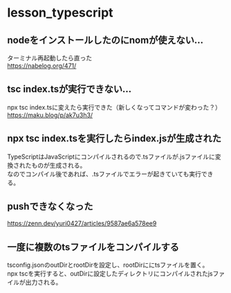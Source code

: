 # lesson_typescript

## nodeをインストールしたのにnomが使えない...
ターミナル再起動したら直った  
https://nabelog.org/471/


## tsc index.tsが実行できない...
npx tsc index.tsに変えたら実行できた（新しくなってコマンドが変わった？）  
https://maku.blog/p/ak7u3h3/


## npx tsc index.tsを実行したらindex.jsが生成された
TypeScriptはJavaScriptにコンパイルされるので.tsファイルが.jsファイルに変換されたものが生成される。  
なのでコンパイル後であれば、.tsファイルでエラーが起きていても実行できる。

## pushできなくなった
https://zenn.dev/yuri0427/articles/9587ae6a578ee9

## 一度に複数のtsファイルをコンパイルする
tsconfig.jsonのoutDirとrootDirを設定し、rootDirににtsファイルを置く。  
npx tscを実行すると、outDirに設定したディレクトリにコンパイルされたjsファイルが出力される。
